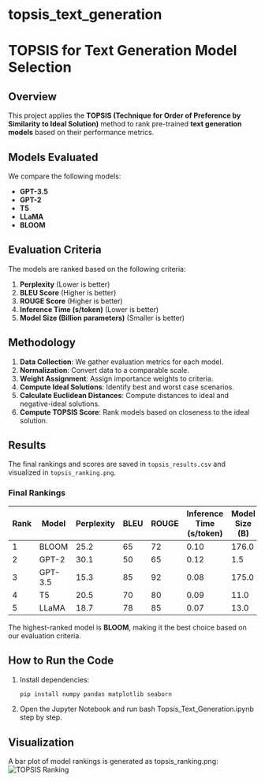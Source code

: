 # topsis_text_generation
# TOPSIS for Text Generation Model Selection

## Overview
This project applies the **TOPSIS (Technique for Order of Preference by Similarity to Ideal Solution)** method to rank pre-trained **text generation models** based on their performance metrics.

## Models Evaluated
We compare the following models:
- **GPT-3.5**
- **GPT-2**
- **T5**
- **LLaMA**
- **BLOOM**

## Evaluation Criteria
The models are ranked based on the following criteria:
1. **Perplexity** (Lower is better)
2. **BLEU Score** (Higher is better)
3. **ROUGE Score** (Higher is better)
4. **Inference Time (s/token)** (Lower is better)
5. **Model Size (Billion parameters)** (Smaller is better)

## Methodology
1. **Data Collection**: We gather evaluation metrics for each model.
2. **Normalization**: Convert data to a comparable scale.
3. **Weight Assignment**: Assign importance weights to criteria.
4. **Compute Ideal Solutions**: Identify best and worst case scenarios.
5. **Calculate Euclidean Distances**: Compute distances to ideal and negative-ideal solutions.
6. **Compute TOPSIS Score**: Rank models based on closeness to the ideal solution.

## Results
The final rankings and scores are saved in `topsis_results.csv` and visualized in `topsis_ranking.png`.

### Final Rankings
| Rank | Model    | Perplexity | BLEU | ROUGE | Inference Time (s/token) | Model Size (B) | TOPSIS Score |
|------|---------|------------|------|-------|----------------------|------------|--------------|
| 1    | BLOOM   | 25.2       | 65   | 72    | 0.10                 | 176.0      | 0.668698     |
| 2    | GPT-2   | 30.1       | 50   | 65    | 0.12                 | 1.5        | 0.531205     |
| 3    | GPT-3.5 | 15.3       | 85   | 92    | 0.08                 | 175.0      | 0.480012     |
| 4    | T5      | 20.5       | 70   | 80    | 0.09                 | 11.0       | 0.333709     |
| 5    | LLaMA   | 18.7       | 78   | 85    | 0.07                 | 13.0       | 0.305835     |

The highest-ranked model is **BLOOM**, making it the best choice based on our evaluation criteria.

## How to Run the Code
1. Install dependencies:
   ```bash
   pip install numpy pandas matplotlib seaborn
2. Open the Jupyter Notebook and run bash Topsis_Text_Generation.ipynb step by step.
## Visualization
A bar plot of model rankings is generated as topsis_ranking.png:
![TOPSIS Ranking](topsis_ranking.png)
